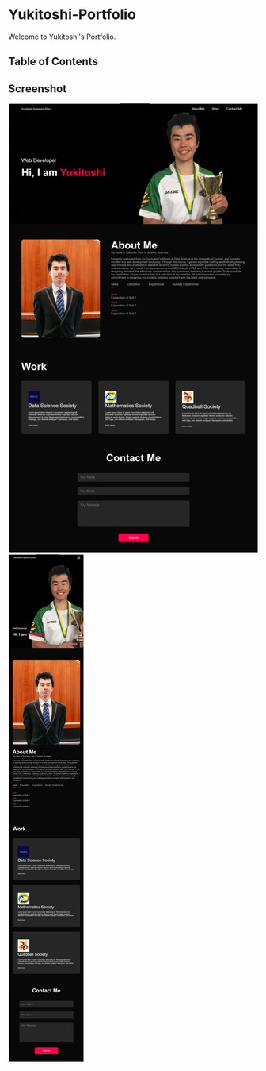 # Yukitoshi-Portfolio
Welcome to Yukitoshi's Portfolio.

## Table of Contents

## Screenshot

![](./image/Desktop-Version.png)
![](./image/Mobile-Version.png)